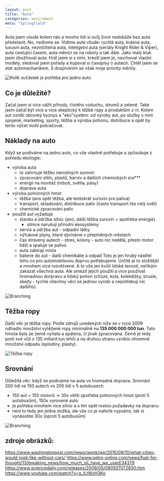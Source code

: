 ```yaml
---
layout: post
title: "Auta"
categories: enviroment
meta: "Springfield"
---
```


Auta jsem všude kolem nás a mnoho lidí si svůj život nedokáže bez auta představit. No, nedivme se. Vidíme auta všude: rychlá auta, krásná auta, luxusní auta, nezničitelná auta, inteligetní auta (seriály Knight Rider & Viper), auta cestující časem, auta měnící se na roboty a tak dále. Jako malý kluk jsem zbožňoval auta: Hrál jsem si s nimi, kreslil jsem je, navrhoval vlastní modely, sledoval jsem pořady a kupoval si časopisy o autech. Chtěl jsem se stát automechanikem. S dospíváním se však moje priority měnily.

![Kolik sučástek je potřeba pro jedno auto](https://www.carwrecker.nz/wp-content/uploads/2016/05/car-parts.png)

## Co je důležité?
Začal jsem si více vážit přírody, čistého vzduchu, stromů a zeleně. Také jsem začal být více a více skeptický k těžbě ropy a produktům z ní. Kolem aut vznikl obrovký byznys a "eko"systém: od výroby aut, po služby s nimi spojené, marketing, sporty, těžba a výroba pohonu, distribuce a opět by tento výčet mohl pokračovat.

## Náklady na auto
Když se podíváme na jedno auto, co vše vlastně potřebuje a způsobuje z pohledu ekologie:
- výroba auta
  - to zahrnuje těžbu nerostných surovin
  - zpracování slitin, plastů, barviv a dalších chemických sra***
  - energii na montáž (roboti, světla, pásy)
  - doprava auta
- výroba pohonných hmot
  - těžba (ano opět těžba, ale tentokrát surovin pro paliva)
  - transport, skladování, distribuce paliv (často transport řes celý svět)
  - chemické zpracování paliv
- použití aut vyžaduje
  - stavbu a údržba silnic (ano, další těžba surovin + spotřeba energie)
    - silnice narušují přirodní ekosystémy
  - servis a udržba aut - odpadní látky
  - výfukové plyny, které dýcháme v přeplněných městech
  - čas strávený autech - stres, kolony - auto nic nedělá, přesto motor běží a spaluje se palivo
  - auta zabírají místa
  - baterie do aut - další chemikálie a odpad
Toto je jen hrubý nástřel toho co pro automobilovou doprvu potřebujeme. Určitě je to složitější a mnohem více rozvětvené.
A to vše jen kvůli lidské lenosti, neříkám zakázat všechna auta. Ale omezit jejich použití a více používat hromadnou dorpravu a lidský pohon (chůze, kola, koleběžky, brusle, skejty - tychle všechny věci se jednou vyrobí a nepotřebují nic dalšího).

![Branching](https://www.washingtonpost.com/blogs/wonkblog/files/2015/08/7hAJ4qG1.gif)

## Těžba ropy
Další věc je těžba ropy. Podle zdrojů uvedených níže se v roce 2009 odhadlo množství vytěžené ropy minimálně na **135 000 000 000 tun**. Tato hmota byla ze země vyňata a spálena, či jinak zpracována. Země je tedy proti své vůli o 135 miliard tun lehčí a na druhou stranu vzniklo ohromné množství odpadu (splodiny, plasty).

![Těžba ropy](https://www.sciencedaily.com/images/2009/05/090507072830_1_540x360.jpg)

## Srovnání
Důležitá věc: když se podíváme na auta vs hromadná doprava. Srovnání 200 lidí ve 150 autech vs 200 lidí v 5 autobusech.
- 150 aut = 150 motorů -> 30x větší spotřeba pohonných hmot (protí 5 autobusům), 150x vyrovené auto
- je potřeba mnohem více silnic a s tím opět rostou požadavky na dopravu
- není to tedy jen jedna složka, ale vše co je nahoře vypsáno, tak si vynásobte 30x (oproti 5 autobusům)

![Branching](https://i.ytimg.com/vi/g_ILtWzH3Ko/maxresdefault.jpg)

## zdroje obrázků:
https://www.washingtonpost.com/news/wonk/wp/2015/08/10/what-cities-would-look-like-without-cars/
https://www.petro-online.com/news/fuel-for-thought/13/breaking_news/how_much_oil_have_we_used/34379
https://www.sciencedaily.com/releases/2009/05/090507072830.htm
https://www.youtube.com/watch?v=g_ILtWzH3Ko
